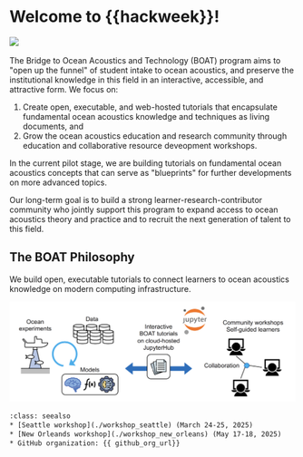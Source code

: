 # Welcome to {{hackweek}}!

![](./img/beampattern_demo.gif)

The Bridge to Ocean Acoustics and Technology (BOAT) program aims to "open up the funnel" of student intake to ocean acoustics, and preserve the institutional knowledge in this field in an interactive, accessible, and attractive form. We focus on:
1) Create open, executable, and web-hosted tutorials that encapsulate fundamental ocean acoustics knowledge and techniques as living documents, and
2) Grow the ocean acoustics education and research community through education and collaborative resource deveopment workshops.

In the current pilot stage, we are building tutorials on fundamental ocean acoustics concepts that can serve as "blueprints" for further developments on more advanced topics.

Our long-term goal is to build a strong learner-research-contributor community who jointly support this program to expand access to ocean acoustics theory and practice and to recruit the next generation of talent to this field.


<!--📖 On this JupyterBook website you'll find [tutorials](tutorials/index). All tutorials are Jupyter Notebooks, 
designed to be run interactively, but also rendered on this website for convenience.-->

<!-- 👩‍💻 During a Hackweek teams work collaboratively on different projects. Read more about the projects and results on our [projects page](projects/index) -->

<!-- 💡 Learn more about hackweeks hosted by the [University of Washington eScience Institute](https://uwhackweek.github.io/hackweeks-as-a-service/intro.html), or check out our publication describing the hackweek educational model {cite:p}`Huppenkothen2018`. -->


## The BOAT Philosophy

We build open, executable tutorials to connect learners to ocean acoustics knowledge on modern computing infrastructure.

![](./img/boat_diagram.png)




```{admonition} Quick links
:class: seealso
* [Seattle workshop](./workshop_seattle) (March 24-25, 2025)
* [New Orleands workshop](./workshop_new_orleans) (May 17-18, 2025)
* GitHub organization: {{ github_org_url}}
```
